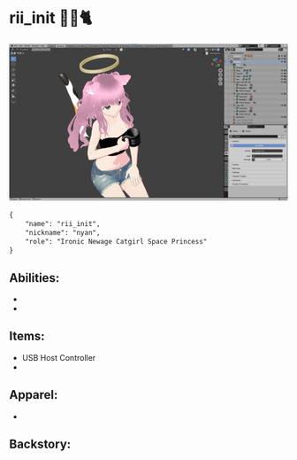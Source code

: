 # rii_init 🌸🍰🐈

![rii-init](./rii-init.webp)


```
{
    "name": "rii_init",
    "nickname": "nyan",
    "role": "Ironic Newage Catgirl Space Princess"
}
```

## Abilities:
+ 
+

## Items:
+ USB Host Controller
+ 

## Apparel:
+  

## Backstory:
```

```

